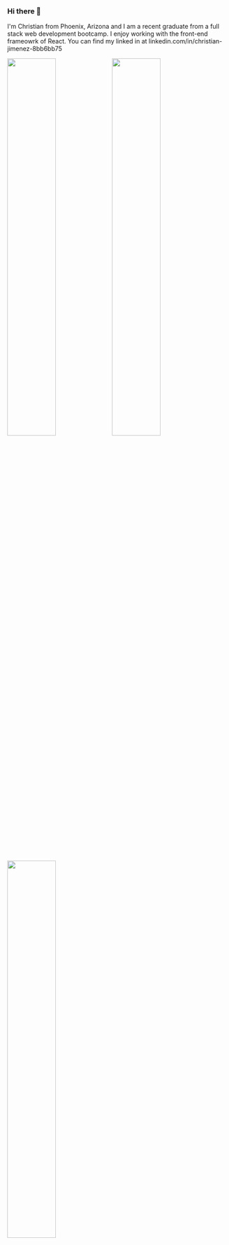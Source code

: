 ### Hi there 👋

I'm Christian from Phoenix, Arizona and I am a recent graduate from a full stack web development bootcamp. I enjoy working with the front-end frameowrk of React. You can find my linked in at linkedin.com/in/christian-jimenez-8bb6bb75

<img align="left" width="47%" src="https://github-readme-stats.vercel.app/api?username=Chr1sti4n0&show_icons=true&theme=radical" />

<img align="left" width="47%" src="https://github-readme-stats.vercel.app/api/top-langs/?username=Chr1sti4n0&layout=compact)](https://github.com/anuraghazra/github-readme-stats" />

<img align="left" width="47%" src="https://img.shields.io/badge/node.js-6DA55F?style=for-the-badge&logo=node.js&logoColor=white" />



<!--
**Chr1sti4n0/Chr1sti4n0** is a ✨ _special_ ✨ repository because its `README.md` (this file) appears on your GitHub profile.

Here are some ideas to get you started:

- 🔭 I’m currently working on ...
- 🌱 I’m currently learning ...
- 👯 I’m looking to collaborate on ...
- 🤔 I’m looking for help with ...
- 💬 Ask me about ...
- 📫 How to reach me: ...
- 😄 Pronouns: ...
- ⚡ Fun fact: ...
-->
